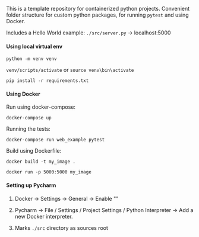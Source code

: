 This is a template repository for containerized python projects.
Convenient folder structure for custom python packages, for running `pytest` and using Docker.

Includes a Hello World example: `./src/server.py` -> localhost:5000

#### Using local virtual env

`python -m venv venv`

`venv/scripts/activate` or `source venv\bin\activate`

`pip install -r requirements.txt`


#### Using Docker

Run using docker-compose:

`docker-compose up`

Running the tests:

`docker-compose run web_example pytest`

Build using Dockerfile:

`docker build -t my_image .`

`docker run -p 5000:5000 my_image`

#### Setting up Pycharm

1) Docker -> Settings -> General -> Enable ""

2) Pycharm -> File / Settings / Project Settings / Python Interpreter -> Add a new Docker interpreter.

3) Marks `./src` directory as sources root